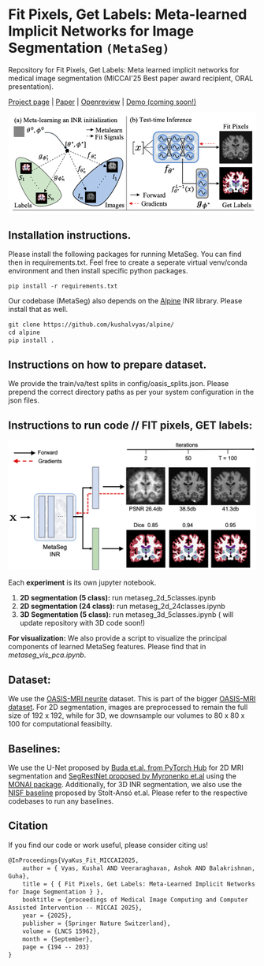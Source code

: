 # Fit Pixels, Get Labels: Meta-learned Implicit Networks for Image Segmentation `(MetaSeg)` 
Repository for Fit Pixels, Get Labels: Meta learned implicit networks for medical image segmentation (MICCAI'25 Best paper award recipient, ORAL presentation).

[Project page](https://kushalvyas.github.io/metaseg.html) | [Paper](https://link.springer.com/chapter/10.1007/978-3-032-04947-6_19) | [Openreview](https://papers.miccai.org/miccai-2025/0340-Paper3113.html) | [Demo (coming soon!)](https://colab.research.google.com/drive/1C9xon4HPBtXA_GTxPuSNRlTIU853qbIt?usp=sharing)

![metaseg_coverfigure](assets/metaseg_coverfigure.png)

## Installation instructions.
Please install the following packages for running MetaSeg. You can find then in requirements.txt. Feel free to create a seperate virtual venv/conda environment and then install specific python packages.

    pip install -r requirements.txt

Our codebase (MetaSeg) also depends on the [Alpine](https://github.com/kushalvyas/alpine/) INR library. Please install that as well. 

    git clone https://github.com/kushalvyas/alpine/
    cd alpine
    pip install .


## Instructions on how to prepare dataset.
We provide the train/va/test splits in config/oasis_splits.json. Please prepend the correct directory paths as per your system configuration in the json files.

## Instructions to run code // FIT pixels, GET labels:

![runtime](assets/metaseg_progression.png)

Each __experiment__ is its own jupyter notebook. 

1. __2D segmentation (5 class):__ run metaseg_2d_5classes.ipynb
2. __2D segmentation (24 class):__ run metaseg_2d_24classes.ipynb
3. __3D Segmentation (5 class):__ run metaseg_3d_5classes.ipynb ( will update repository with 3D code soon!)

__For visualization:__
We also provide a script to visualize the principal components of learned MetaSeg features. Please find that in *metaseg_vis_pca.ipynb*.

## Dataset:

We use the [OASIS-MRI neurite](https://github.com/adalca/medical-datasets/blob/master/neurite-oasis.md) dataset. This is part of the bigger [OASIS-MRI dataset](https://sites.wustl.edu/oasisbrains/). For 2D segmentation, images are preprocessed to remain the full size of 192 x 192, while for 3D, we downsample our volumes to 80 x 80 x 100 for computational feasibilty.

## Baselines:

We use the U-Net proposed by [Buda et.al. from PyTorch Hub](https://pytorch.org/hub/mateuszbuda_brain-segmentation-pytorch_unet/) for 2D MRI segmentation and [SegRestNet proposed by Myronenko et.al](https://arxiv.org/pdf/1810.11654) using the [MONAI package](https://docs.monai.io/en/0.8.0/index.html). Additionally, for 3D INR segmentation, we also use the [NISF baseline](https://github.com/niloide/implicit_segmentation) proposed by Stolt-Ansó et.al. Please refer to the respective codebases to run any baselines.

## Citation

If you find our code or work useful, please consider citing us!

    @InProceedings{VyaKus_Fit_MICCAI2025,
        author = { Vyas, Kushal AND Veeraraghavan, Ashok AND Balakrishnan, Guha},
        title = { { Fit Pixels, Get Labels: Meta-Learned Implicit Networks for Image Segmentation } },
        booktitle = {proceedings of Medical Image Computing and Computer Assisted Intervention -- MICCAI 2025},
        year = {2025},
        publisher = {Springer Nature Switzerland},
        volume = {LNCS 15962},
        month = {September},
        page = {194 -- 203}
    }


